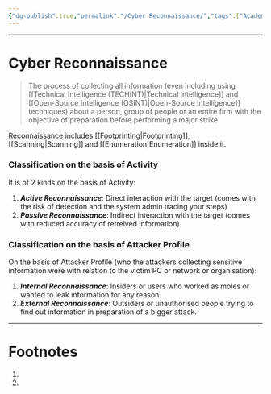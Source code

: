 ```yaml
---
{"dg-publish":true,"permalink":"/Cyber Reconnaissance/","tags":["Academics","CyberSec","EthHack","Espionage"]}
---
```



---
# Cyber Reconnaissance
> The process of collecting all information (even including using [[Technical Intelligence (TECHINT)\|Technical Intelligence]] and [[Open-Source Intelligence (OSINT)\|Open-Source Intelligence]] techniques) about a person, group of people or an entire firm with the objective of preparation before performing a major strike. 

Reconnaissance includes [[Footprinting\|Footprinting]], [[Scanning\|Scanning]] and [[Enumeration\|Enumeration]] inside it.

### Classification on the basis of Activity
It is of 2 kinds on the basis of Activity:
1. ***Active Reconnaissance***: Direct interaction with the target (comes with the risk of detection and the system admin tracing your steps)
2. ***Passive Reconnaissance***: Indirect interaction with the target (comes with reduced accuracy of retreived information)

### Classification on the basis of Attacker Profile
On the basis of Attacker Profile (who the attackers collecting sensitive information were with relation to the victim PC or network or organisation):
1. ***Internal Reconnaissance***: Insiders or users who worked as moles or wanted to leak information for any reason.
2. ***External Reconnaissance***: Outsiders or unauthorised people trying to find out information in preparation of a bigger attack.


---
# Footnotes
1.
2. 